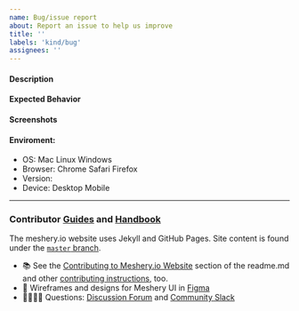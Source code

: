 ```yaml
---
name: Bug/issue report
about: Report an issue to help us improve
title: ''
labels: 'kind/bug'
assignees: ''
---
```

#### Description
<!-- A brief description of the issue.-->

#### Expected Behavior
<!-- A brief description of what you expected to happen.-->

#### Screenshots
<!--- Add screenshots, if applicable, to help explain your problem.-->

#### Enviroment:
 - OS: Mac Linux Windows
 - Browser: Chrome Safari Firefox
 - Version: 
 - Device: Desktop Mobile

---
### Contributor [Guides](https://docs.meshery.io/project/contributing) and [Handbook](https://layer5.io/community/handbook)

The meshery.io website uses Jekyll and GitHub Pages. Site content is found under the [`master` branch](https://github.com/meshery/meshery.io/tree/master).
- 📚 See the [Contributing to Meshery.io Website](https://github.com/meshery/meshery.io#contributing-to-the-mesheryio-website) section of the readme.md and other [contributing instructions](https://docs.meshery.io/project/contributing), too.
- 🎨 Wireframes and designs for Meshery UI in [Figma](https://www.figma.com/file/SMP3zxOjZztdOLtgN4dS2W/Meshery-UI)
- 🙋🏾🙋🏼 Questions: [Discussion Forum](https://discuss.layer5.io) and [Community Slack](http://slack.layer5.io)
